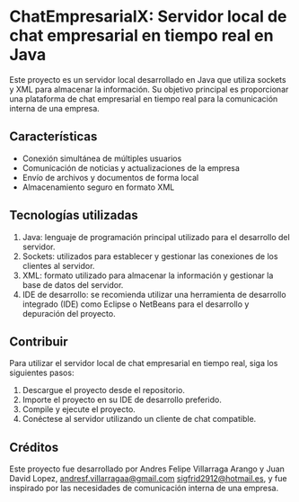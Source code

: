 # ChatEmpresarialX: Servidor local de chat empresarial en tiempo real en Java

Este proyecto es un servidor local desarrollado en Java que utiliza sockets y XML para almacenar la información. Su objetivo principal es proporcionar una plataforma de chat empresarial en tiempo real para la comunicación interna de una empresa.

## Características

- Conexión simultánea de múltiples usuarios
- Comunicación de noticias y actualizaciones de la empresa
- Envío de archivos y documentos de forma local
- Almacenamiento seguro en formato XML

## Tecnologías utilizadas

1. Java: lenguaje de programación principal utilizado para el desarrollo del servidor.
2. Sockets: utilizados para establecer y gestionar las conexiones de los clientes al servidor.
3. XML: formato utilizado para almacenar la información y gestionar la base de datos del servidor.
4. IDE de desarrollo: se recomienda utilizar una herramienta de desarrollo integrado (IDE) como Eclipse o NetBeans para el desarrollo y depuración del proyecto.


## Contribuir

Para utilizar el servidor local de chat empresarial en tiempo real, siga los siguientes pasos:
1. Descargue el proyecto desde el repositorio.
2. Importe el proyecto en su IDE de desarrollo preferido.
3. Compile y ejecute el proyecto.
4. Conéctese al servidor utilizando un cliente de chat compatible.

## Créditos

Este proyecto fue desarrollado por Andres Felipe Villarraga Arango y Juan David Lopez, andresf.villarragaa@gmail.com sigfrid2912@hotmail.es, y fue inspirado por las necesidades de comunicación interna de una empresa.

